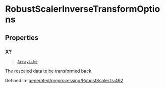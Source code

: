 # RobustScalerInverseTransformOptions

## Properties

### X?

> [`ArrayLike`](../types/ArrayLike.md)

The rescaled data to be transformed back.

Defined in:  [generated/preprocessing/RobustScaler.ts:462](https://github.com/transitive-bullshit/scikit-learn-ts/blob/b59c1ff/packages/sklearn/src/generated/preprocessing/RobustScaler.ts#L462)
